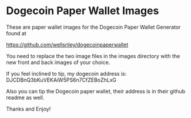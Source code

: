 # Dogecoin Paper Wallet Images

These are paper wallet images for the Dogecoin Paper Wallet Generator found at

https://github.com/wellsriley/dogecoinpaperwallet

You need to replace the two image files in the images directory with the
new front and back images of your choice.

If you feel inclined to tip, my dogecoin address is:
DJCDBnQ3bKuVEKAiW5PS6n7CfZEBoZhLxG

Also you can tip the Dogecoin paper wallet, their address is in their github
readme as well.

Thanks and Enjoy!
